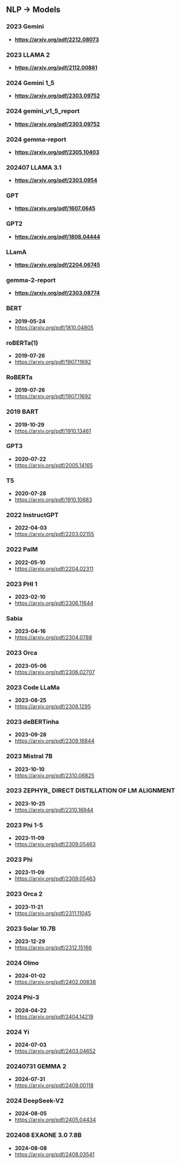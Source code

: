 ## NLP -> Models


### 2023 Gemini
- **https://arxiv.org/pdf/2212.08073**
### 2023 LLAMA 2
- **https://arxiv.org/pdf/2112.00861**
### 2024 Gemini 1_5
- **https://arxiv.org/pdf/2303.09752**
### 2024 gemini_v1_5_report
- **https://arxiv.org/pdf/2303.09752**
### 2024 gemma-report
- **https://arxiv.org/pdf/2305.10403**
### 202407 LLAMA 3.1
- **https://arxiv.org/pdf/2303.0954**
### GPT
- **https://arxiv.org/pdf/1607.0645**
### GPT2
- **https://arxiv.org/pdf/1808.04444**
### LLamA
- **https://arxiv.org/pdf/2204.06745**
### gemma-2-report
- **https://arxiv.org/pdf/2303.08774**
### BERT
- **2019-05-24**
- https://arxiv.org/pdf/1810.04805
### roBERTa(1)
- **2019-07-26**
- https://arxiv.org/pdf/1907.11692
### RoBERTa
- **2019-07-26**
- https://arxiv.org/pdf/1907.11692
### 2019 BART
- **2019-10-29**
- https://arxiv.org/pdf/1910.13461
### GPT3
- **2020-07-22**
- https://arxiv.org/pdf/2005.14165
### T5
- **2020-07-28**
- https://arxiv.org/pdf/1910.10683
### 2022 InstructGPT
- **2022-04-03**
- https://arxiv.org/pdf/2203.02155
### 2022 PalM
- **2022-05-10**
- https://arxiv.org/pdf/2204.02311
### 2023 PHI 1
- **2023-02-10**
- https://arxiv.org/pdf/2306.11644
### Sabia
- **2023-04-16**
- https://arxiv.org/pdf/2304.0788
### 2023 Orca
- **2023-05-06**
- https://arxiv.org/pdf/2306.02707
### 2023 Code LLaMa
- **2023-08-25**
- https://arxiv.org/pdf/2308.1295
### 2023 deBERTinha
- **2023-09-28**
- https://arxiv.org/pdf/2309.16844
### 2023 Mistral 7B
- **2023-10-10**
- https://arxiv.org/pdf/2310.06825
### 2023 ZEPHYR_ DIRECT DISTILLATION OF LM ALIGNMENT
- **2023-10-25**
- https://arxiv.org/pdf/2310.16944
### 2023 Phi 1-5
- **2023-11-09**
- https://arxiv.org/pdf/2309.05463
### 2023 Phi
- **2023-11-09**
- https://arxiv.org/pdf/2309.05463
### 2023 Orca 2
- **2023-11-21**
- https://arxiv.org/pdf/2311.11045
### 2023 Solar 10.7B
- **2023-12-29**
- https://arxiv.org/pdf/2312.15166
### 2024 Olmo
- **2024-01-02**
- https://arxiv.org/pdf/2402.00838
### 2024 Phi-3
- **2024-04-22**
- https://arxiv.org/pdf/2404.14219
### 2024 Yi
- **2024-07-03**
- https://arxiv.org/pdf/2403.04652
### 20240731 GEMMA 2
- **2024-07-31**
- https://arxiv.org/pdf/2408.00118
### 2024 DeepSeek-V2
- **2024-08-05**
- https://arxiv.org/pdf/2405.04434
### 202408 EXAONE 3.0 7.8B 
- **2024-08-08**
- https://arxiv.org/pdf/2408.03541